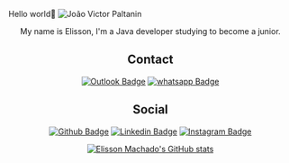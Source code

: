 

Hello world👋 <img src="https://komarev.com/ghpvc/?username=jv-paltanin&label=Profile%20views&color=0e75b6&style=social" alt="João Victor Paltanin" />
<div align="center">
My name is Elisson, I'm a Java developer studying to become a junior.




## Contact

  [![Outlook Badge](https://img.shields.io/badge/Outlook-0073C6?style=for-the-badge&logo=microsoft-outlook&logoColor=white)](mailto:elisson.barbieri@hotmail.com)
  [![whatsapp Badge](https://img.shields.io/badge/WhatsApp-25D366?style=for-the-badge&logo=whatsapp&logoColor=white)](https://api.whatsapp.com/send?phone=5541992245526)
  
  ## Social 
  [![Github Badge](https://img.shields.io/badge/GitHub-100000?style=for-the-badge&logo=github&logoColor=white)](https://github.com/elissonBM)
  [![Linkedin Badge](https://img.shields.io/badge/Linkedin-006699?style=for-the-badge&logo=linkedin&logoColor=white)](https://www.linkedin.com/in/elissonbm/)
  [![Instagram Badge](https://img.shields.io/badge/Instagram-E4405F?style=for-the-badge&logo=instagram&logoColor=white)](https://www.instagram.com/elissonbm/)
  
  [![Elisson Machado's GitHub stats](https://github-readme-stats.vercel.app/api?username=elissonBM&hide=contribs,issues&show_icons=true)](https://github.com/elissonBM/github-readme-stats)
  
  </div>
<!--
**elissonBM/elissonBM** is a ✨ _special_ ✨ repository because its `README.md` (this file) appears on your GitHub profile.

Here are some ideas to get you started:

- 🔭 I’m currently working on ...
- 🌱 I’m currently learning ...
- 👯 I’m looking to collaborate on ...
- 🤔 I’m looking for help with ...
- 💬 Ask me about ...
- 📫 How to reach me: ...
- 😄 Pronouns: ...
  - ⚡ Fun fact: ...
-->
